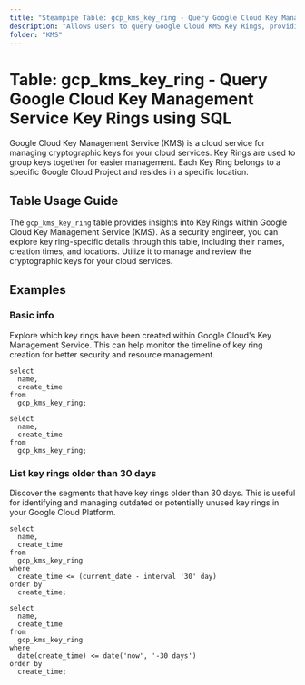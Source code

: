 ```yaml
---
title: "Steampipe Table: gcp_kms_key_ring - Query Google Cloud Key Management Service Key Rings using SQL"
description: "Allows users to query Google Cloud KMS Key Rings, providing detailed information about each key ring including its name, creation time, and location."
folder: "KMS"
---
```


# Table: gcp_kms_key_ring - Query Google Cloud Key Management Service Key Rings using SQL

Google Cloud Key Management Service (KMS) is a cloud service for managing cryptographic keys for your cloud services. Key Rings are used to group keys together for easier management. Each Key Ring belongs to a specific Google Cloud Project and resides in a specific location.

## Table Usage Guide

The `gcp_kms_key_ring` table provides insights into Key Rings within Google Cloud Key Management Service (KMS). As a security engineer, you can explore key ring-specific details through this table, including their names, creation times, and locations. Utilize it to manage and review the cryptographic keys for your cloud services.

## Examples

### Basic info
Explore which key rings have been created within Google Cloud's Key Management Service. This can help monitor the timeline of key ring creation for better security and resource management.

```sql+postgres
select
  name,
  create_time
from
  gcp_kms_key_ring;
```

```sql+sqlite
select
  name,
  create_time
from
  gcp_kms_key_ring;
```

### List key rings older than 30 days
Discover the segments that have key rings older than 30 days. This is useful for identifying and managing outdated or potentially unused key rings in your Google Cloud Platform.

```sql+postgres
select
  name,
  create_time
from
  gcp_kms_key_ring
where
  create_time <= (current_date - interval '30' day)
order by
  create_time;
```

```sql+sqlite
select
  name,
  create_time
from
  gcp_kms_key_ring
where
  date(create_time) <= date('now', '-30 days')
order by
  create_time;
```